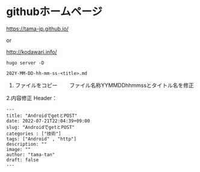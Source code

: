 # githubホームページ

https://tama-jp.github.io/

or 

http://kodawari.info/


```
hugo server -D
```

```
202Y-MM-DD-hh-mm-ss-<title>.md
```
1. ファイルをコピー
　　ファイル名称YYMMDDhhmmssとタイトル名を修正

2.内容修正
Header：

```
---
title: "AndroidでgetとPOST"
date: 2022-07-21T22:04:39+09:00
slug: "AndroidでgetとPOST"
categories : ["技術"]
tags: ["Android" , "http"]
description: ""
image: ""
author: "tama-tan"
draft: false
---
```
